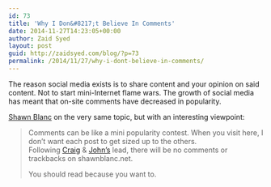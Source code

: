 ```yaml
---
id: 73
title: 'Why I Don&#8217;t Believe In Comments'
date: 2014-11-27T14:23:05+00:00
author: Zaid Syed
layout: post
guid: http://zaidsyed.com/blog/?p=73
permalink: /2014/11/27/why-i-dont-believe-in-comments/
---
```

The reason social media exists is to share content and your opinion on said content. Not to start mini-Internet flame wars. The growth of social media has meant that on-site comments have decreased in popularity.

[Shawn Blanc](http://shawnblanc.net/2007/06/comments-a-lack-thereof/ "Comments - Shawn Blanc") on the very same topic, but with an interesting viewpoint:

> Comments can be like a mini popularity contest. When you visit here, I don’t want each post to get sized up to the others. Following [Craig](http://furbo.org/) & [John’s](http://daringfireball.net/) lead, there will be no comments or trackbacks on shawnblanc.net.
> 
> You should read because you want to.